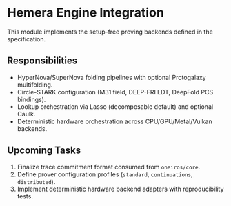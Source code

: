 # Hemera Engine Integration

This module implements the setup-free proving backends defined in the specification.

## Responsibilities

- HyperNova/SuperNova folding pipelines with optional Protogalaxy multifolding.
- Circle-STARK configuration (M31 field, DEEP-FRI LDT, DeepFold PCS bindings).
- Lookup orchestration via Lasso (decomposable default) and optional Caulk.
- Deterministic hardware orchestration across CPU/GPU/Metal/Vulkan backends.

## Upcoming Tasks

1. Finalize trace commitment format consumed from `oneiros/core`.
2. Define prover configuration profiles (`standard`, `continuations`, `distributed`).
3. Implement deterministic hardware backend adapters with reproducibility tests.
